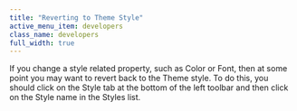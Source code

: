 ```yaml
---
title: "Reverting to Theme Style"
active_menu_item: developers
class_name: developers
full_width: true
---
```



If you change a style related property, such as Color or Font, then at some point you may want to revert back to the Theme style. To do this, you should click on the Style tab at the bottom of the left toolbar and then click on the Style name in the Styles list.

